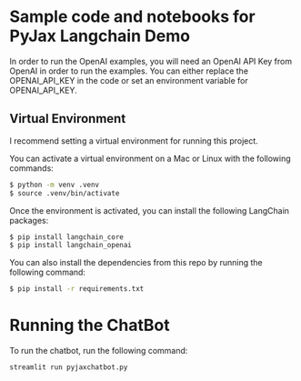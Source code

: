 # Sample code and notebooks for PyJax Langchain Demo

In order to run the OpenAI examples, you will need an OpenAI API Key from OpenAI in order to run the examples. You can either replace the OPENAI_API_KEY in the code or set an environment variable for OPENAI_API_KEY.

## Virtual Environment

I recommend setting a virtual environment for running this project.

You can activate a virtual environment on a Mac or Linux with the following commands:

```sh
$ python -m venv .venv
$ source .venv/bin/activate
```

Once the environment is activated, you can install the following LangChain packages:

```sh
$ pip install langchain_core
$ pip install langchain_openai
```

You can also install the dependencies from this repo by running the following command:

```sh
$ pip install -r requirements.txt
```

# Running the ChatBot

To run the chatbot, run the following command:

```sh
streamlit run pyjaxchatbot.py
```
